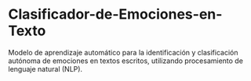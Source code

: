 # Clasificador-de-Emociones-en-Texto
Modelo de aprendizaje automático para la identificación y clasificación autónoma de emociones en textos escritos, utilizando procesamiento de lenguaje natural (NLP).
